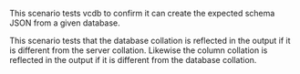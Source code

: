 This scenario tests vcdb to confirm it can create the expected schema JSON from a given database.

This scenario tests that the database collation is reflected in the output if it is different from the server collation.
Likewise the column collation is reflected in the output if it is different from the database collation.